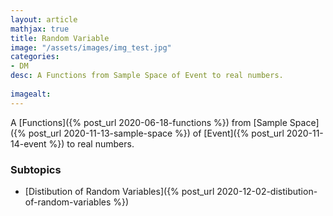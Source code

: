 ```yaml
---
layout: article
mathjax: true
title: Random Variable
image: "/assets/images/img_test.jpg"
categories:
- DM
desc: A Functions from Sample Space of Event to real numbers.
 
imagealt: 
---
```


A [Functions]({% post_url 2020-06-18-functions %}) from [Sample Space]({% post_url 2020-11-13-sample-space %}) of [Event]({% post_url 2020-11-14-event %}) to real numbers.

### Subtopics
- [Distibution of Random Variables]({% post_url 2020-12-02-distibution-of-random-variables %})